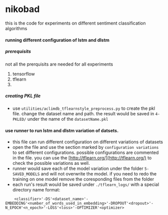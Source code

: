 # nikobad
this is the code for experiments on different sentiment classification algorithms
#### running different configuration of lstm and dlstm
##### prerequisits
not all the prerquisits are needed for all experiments
1. tensorflow
2. tflearn
3. 
##### creating PKL file
 - use `utilities/aclimdb_tflearnstyle_preprocess.py` to create the pkl file. change the dataset name and path. the result would be saved in `4-PKLED/` under the name of the `datasetName.pkl`
#### use runner to run lstm and dlstm variation of datsets. 
 - this file can run different configuration on different variations of datasets 
 - open the file and use the section marked by `configuration variations` to set different configurations. possible configurations are commented in the file. you can use the [http://tflearn.org/](http://tflearn.org/) to check the possible variations as well.
 - runner would save each of the model variation under the folder `5-SAVED_MODELS` and will not overwrite the model. if you need to redo the training on one model remove the coresponding files from the folder
 - each run's result would be saved under `./tflearn_logs/` with a special directory name format:
```
    <classifier>'-DS'<dataset_name>'-EMBEDDING'<number_of_words_used_in_embedding>'-DROPOUT'<dropout>'-N_EPOCH'<n_epoch>'-LOSS'<loss>'-OPTIMIZER'<optimizer>
```
